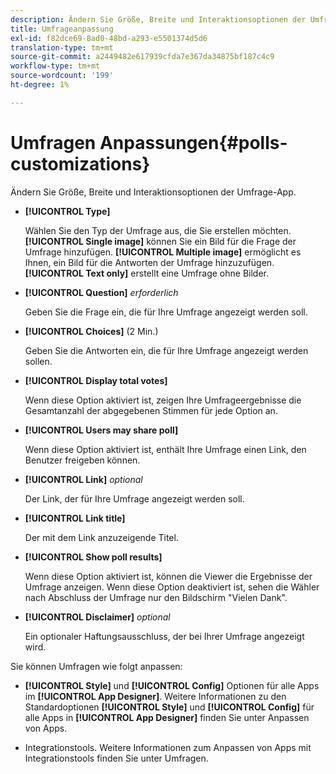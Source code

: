 ```yaml
---
description: Ändern Sie Größe, Breite und Interaktionsoptionen der Umfrage-App.
title: Umfrageanpassung
exl-id: f82dce69-8ad0-48bd-a293-e5501374d5d6
translation-type: tm+mt
source-git-commit: a2449482e617939cfda7e367da34875bf187c4c9
workflow-type: tm+mt
source-wordcount: '199'
ht-degree: 1%

---
```


# Umfragen Anpassungen{#polls-customizations}

Ändern Sie Größe, Breite und Interaktionsoptionen der Umfrage-App.



* **[!UICONTROL Type]**

   Wählen Sie den Typ der Umfrage aus, die Sie erstellen möchten. **[!UICONTROL Single image]** können Sie ein Bild für die Frage der Umfrage hinzufügen. **[!UICONTROL Multiple image]** ermöglicht es Ihnen, ein Bild für die Antworten der Umfrage hinzuzufügen. **[!UICONTROL Text only]** erstellt eine Umfrage ohne Bilder.

* **[!UICONTROL Question]**  *erforderlich*

   Geben Sie die Frage ein, die für Ihre Umfrage angezeigt werden soll.

* **[!UICONTROL Choices]** (2 Min.)

   Geben Sie die Antworten ein, die für Ihre Umfrage angezeigt werden sollen.

* **[!UICONTROL Display total votes]**

   Wenn diese Option aktiviert ist, zeigen Ihre Umfrageergebnisse die Gesamtanzahl der abgegebenen Stimmen für jede Option an.

* **[!UICONTROL Users may share poll]**

   Wenn diese Option aktiviert ist, enthält Ihre Umfrage einen Link, den Benutzer freigeben können.

* **[!UICONTROL Link]** *optional*

   Der Link, der für Ihre Umfrage angezeigt werden soll.

* **[!UICONTROL Link title]**

   Der mit dem Link anzuzeigende Titel.

* **[!UICONTROL Show poll results]**

   Wenn diese Option aktiviert ist, können die Viewer die Ergebnisse der Umfrage anzeigen. Wenn diese Option deaktiviert ist, sehen die Wähler nach Abschluss der Umfrage nur den Bildschirm &quot;Vielen Dank&quot;.

* **[!UICONTROL Disclaimer]** *optional*

   Ein optionaler Haftungsausschluss, der bei Ihrer Umfrage angezeigt wird.

Sie können Umfragen wie folgt anpassen:

* **[!UICONTROL Style]** und  **[!UICONTROL Config]** Optionen für alle Apps im  **[!UICONTROL App Designer]**. Weitere Informationen zu den Standardoptionen **[!UICONTROL Style]** und **[!UICONTROL Config]** für alle Apps in **[!UICONTROL App Designer]** finden Sie unter Anpassen von Apps.

* Integrationstools. Weitere Informationen zum Anpassen von Apps mit Integrationstools finden Sie unter Umfragen.
